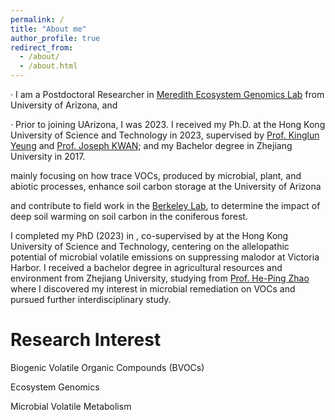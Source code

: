 ```yaml
---
permalink: /
title: "About me"
author_profile: true
redirect_from: 
  - /about/
  - /about.html
---
```


· I am a Postdoctoral Researcher in [Meredith Ecosystem Genomics Lab](https://www.laurameredith.com/) from University of Arizona, and 

· Prior to joining UArizona, I was 2023. I received my Ph.D. at the Hong Kong University of Science and Technology in 2023, supervised by [Prof. Kinglun Yeung](https://www.kinglunyeung.com/) and [Prof. Joseph KWAN](https://www.hkust-gz.edu.cn/people/joseph-kai-cho-kwan/); and my Bachelor degree in Zhejiang University in 2017.


mainly focusing on how trace VOCs, produced by microbial, plant, and abiotic processes, enhance soil carbon storage at the University of Arizona



and contribute to field work in the [Berkeley Lab](https://www.lbl.gov/), to determine the impact of deep soil warming on soil carbon in the coniferous forest.

I completed my PhD (2023) in , co-supervised by  at the Hong Kong University of Science and Technology, centering on the allelopathic potential of microbial volatile emissions on suppressing malodor at Victoria Harbor. I received a bachelor degree in agricultural resources and environment from Zhejiang University, studying from [Prof. He-Ping Zhao](https://person.zju.edu.cn/en/zhaoheping) where I discovered my interest in microbial remediation on VOCs and pursued further interdisciplinary study.

Research Interest
======
Biogenic Volatile Organic Compounds (BVOCs)

Ecosystem Genomics

Microbial Volatile Metabolism
